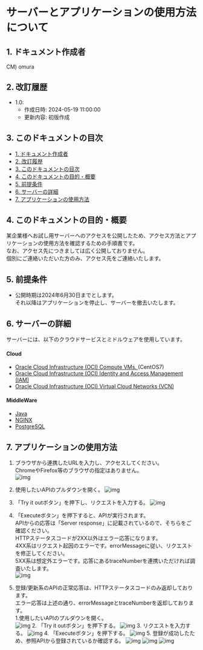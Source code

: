 # サーバーとアプリケーションの使用方法について

## 1. ドキュメント作成者

CM) omura

## 2. 改訂履歴

- 1.0:
  - 作成日時: 2024-05-19 11:00:00
  - 更新内容: 初版作成

## 3. このドキュメントの目次

- [1. ドキュメント作成者](#1-ドキュメント作成者)
- [2. 改訂履歴](#2-改訂履歴)
- [3. このドキュメントの目次](#3-このドキュメントの目次)
- [4. このドキュメントの目的・概要](#4-このドキュメントの目的概要)
- [5. 前提条件](#5-前提条件)
- [6. サーバーの詳細](#6-サーバーの詳細)
- [7. アプリケーションの使用方法](#7-アプリケーションの使用方法)

## 4. このドキュメントの目的・概要

某企業様へお試し用サーバーへのアクセスを公開したため、アクセス方法とアプリケーションの使用方法を確認するための手順書です。<br />
なお、アクセス先につきましては広く公開しておりません。<br />
個別にご連絡いただいた方のみ、アクセス先をご連絡いたします。<br />

## 5. 前提条件

- 公開時期は2024年6月30日までとします。<br />
それ以降はアプリケーションを停止し、サーバーを撤去いたします。

## 6. サーバーの詳細

サーバーには、以下のクラウドサービスとミドルウェアを使用しています。<br />

#### Cloud
- [Oracle Cloud Infrastructure (OCI) Compute VMs. ](https://www.oracle.com/jp/cloud/compute/virtual-machines/)(CentOS7)
- [Oracle Cloud Infrastructure (OCI) Identity and Access Management (IAM)](https://docs.oracle.com/ja-jp/iaas/Content/Identity/getstarted/identity-domains.htm)
- [Oracle Cloud Infrastructure (OCI) Virtual Cloud Networks (VCN)](https://www.oracle.com/jp/cloud/networking/virtual-cloud-network/)

#### MiddleWare
- [Java](https://openjdk.org/projects/jdk/21/)
- [NGINX](https://www.nginx.co.jp/)
- [PostgreSQL](https://www.postgresql.org/about/press/presskit14/ja/)

## 7. アプリケーションの使用方法

1. ブラウザから連携したURLを入力し、アクセスしてください。<br />
ChromeやFirefox等のブラウザの指定はありません。<br />
![img](./img/1.png)

2. 使用したいAPIのプルダウンを開く。
![img](./img/2.png)

3. 「Try it outボタン」を押下し、リクエストを入力する。
![img](./img/3.png)

4. 「Executeボタン」を押下すると、APIが実行されます。<br />
APIからの応答は「Server response」に記載されているので、そちらをご確認ください。<br />
HTTPステータスコードが2XX以外はエラー応答になります。<br />
4XX系はリクエスト起因のエラーです。errorMessageに従い、リクエストを修正してください。<br />
5XX系は想定外エラーです。応答にあるtraceNumberを連携いただければ調査いたします。<br />
![img](./img/4.png)

5. 登録/更新系のAPIの正常応答は、HTTPステータスコードのみ返却しております。<br />
エラー応答は上述の通り、errorMessageとtraceNumberを返却しております。<br />
    1.使用したいAPIのプルダウンを開く。<br />
    ![img](./img/5.png)
    2. 「Try it outボタン」を押下する。
    ![img](./img/6.png)
    3. リクエストを入力する。
    ![img](./img/7.png)
    4. 「Executeボタン」を押下する。
    ![img](./img/8.png)
    5. 登録が成功したため、参照APIから登録されているか確認する。
    ![img](./img/9.png)
    ![img](./img/10.png)
    ![img](./img/11.png)
